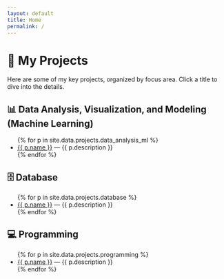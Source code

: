 ```yaml
---
layout: default
title: Home
permalink: /
---
```


# 📁 My Projects

Here are some of my key projects, organized by focus area. Click a title to dive into the details.

## 📊 Data Analysis, Visualization, and Modeling (Machine Learning)
<ul>
{% for p in site.data.projects.data_analysis_ml %}
  <li>
    <a href="{{ p.url }}">{{ p.name }}</a> — {{ p.description }}
  </li>
{% endfor %}
</ul>

## 🗄 Database
<ul>
{% for p in site.data.projects.database %}
  <li>
    <a href="{{ p.url }}">{{ p.name }}</a> — {{ p.description }}
  </li>
{% endfor %}
</ul>

## 💻 Programming
<ul>
{% for p in site.data.projects.programming %}
  <li>
    <a href="{{ p.url }}">{{ p.name }}</a> — {{ p.description }}
  </li>
{% endfor %}
</ul>
